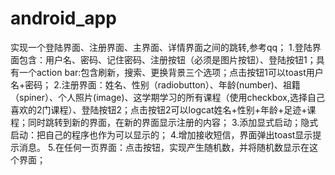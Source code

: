 # android_app
实现一个登陆界面、注册界面、主界面、详情界面之间的跳转,参考qq；
1.登陆界面包含：用户名、密码、记住密码、注册按钮（必须是图片按钮）、登陆按钮1；具有一个action bar:包含刷新，搜索、更换背景三个选项；点击按钮1可以toast用户名+密码；
2.注册界面：姓名、性别（radiobutton）、年龄(number)、祖籍（spiner）、个人照片(image)、这学期学习的所有课程（使用checkbox,选择自己喜欢的2门课程）、登陆按钮2；点击按钮2可以logcat姓名+性别+年龄+足迹+课程；同时跳转到新的界面，在新的界面显示注册的内容；
3.添加显式启动；隐式启动：把自己的程序也作为可以显示的；
4.增加接收短信，界面弹出toast显示提示消息。
5.在任何一页界面：点击按钮，实现产生随机数，并将随机数显示在这个界面；
